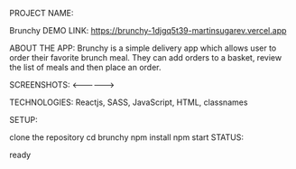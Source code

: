 PROJECT NAME:

Brunchy
DEMO LINK: https://brunchy-1djgq5t39-martinsugarev.vercel.app

ABOUT THE APP: Brunchy is a simple delivery app which allows user to order their favorite brunch meal. They can add orders to a basket, review the list of meals and then place an order.

SCREENSHOTS: <------>

TECHNOLOGIES: Reactjs, SASS, JavaScript, HTML, classnames

SETUP:

clone the repository
cd brunchy
npm install
npm start
STATUS:

ready

